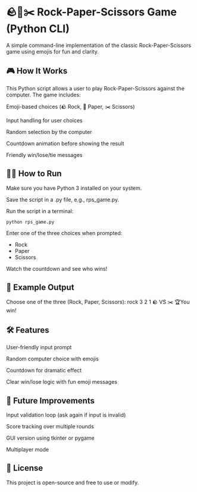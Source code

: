 # 🪨🧻✂️ Rock-Paper-Scissors Game (Python CLI)
A simple command-line implementation of the classic Rock-Paper-Scissors game using emojis for fun and clarity.

## 🎮 How It Works
This Python script allows a user to play Rock-Paper-Scissors against the computer. The game includes:

Emoji-based choices (🪨 Rock, 🧻 Paper, ✂️ Scissors)

Input handling for user choices

Random selection by the computer

Countdown animation before showing the result

Friendly win/lose/tie messages

## 🧑‍💻 How to Run
Make sure you have Python 3 installed on your system.

Save the script in a .py file, e.g., rps_game.py.

Run the script in a terminal:

```
python rps_game.py
```
Enter one of the three choices when prompted:

- Rock
- Paper
- Scissors

Watch the countdown and see who wins!

## 📝 Example Output
Choose one of the three (Rock, Paper, Scissors): rock
3
2
1
🪨 VS ✂️
🏆You win!
## 🛠️ Features
User-friendly input prompt

Random computer choice with emojis

Countdown for dramatic effect

Clear win/lose logic with fun emoji messages

## 🚀 Future Improvements
Input validation loop (ask again if input is invalid)

Score tracking over multiple rounds

GUI version using tkinter or pygame

Multiplayer mode

## 📄 License
This project is open-source and free to use or modify.
